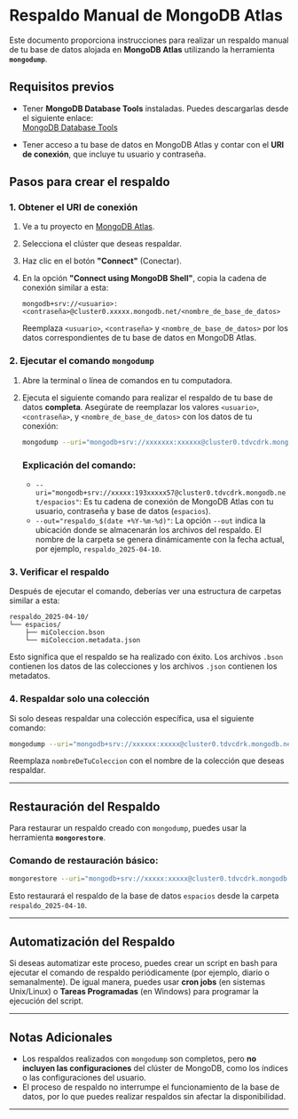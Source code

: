 
# Respaldo Manual de MongoDB Atlas

Este documento proporciona instrucciones para realizar un respaldo manual de tu base de datos alojada en **MongoDB Atlas** utilizando la herramienta **`mongodump`**.

## Requisitos previos

- Tener **MongoDB Database Tools** instaladas. Puedes descargarlas desde el siguiente enlace:  
  [MongoDB Database Tools](https://www.mongodb.com/try/download/database-tools)
  
- Tener acceso a tu base de datos en MongoDB Atlas y contar con el **URI de conexión**, que incluye tu usuario y contraseña.

## Pasos para crear el respaldo

### 1. Obtener el URI de conexión

1. Ve a tu proyecto en [MongoDB Atlas](https://cloud.mongodb.com/).
2. Selecciona el clúster que deseas respaldar.
3. Haz clic en el botón **"Connect"** (Conectar).
4. En la opción **"Connect using MongoDB Shell"**, copia la cadena de conexión similar a esta:

   ```
   mongodb+srv://<usuario>:<contraseña>@cluster0.xxxxx.mongodb.net/<nombre_de_base_de_datos>
   ```

   Reemplaza `<usuario>`, `<contraseña>` y `<nombre_de_base_de_datos>` por los datos correspondientes de tu base de datos en MongoDB Atlas.

### 2. Ejecutar el comando `mongodump`

1. Abre la terminal o línea de comandos en tu computadora.

2. Ejecuta el siguiente comando para realizar el respaldo de tu base de datos **completa**. Asegúrate de reemplazar los valores `<usuario>`, `<contraseña>`, y `<nombre_de_base_de_datos>` con los datos de tu conexión:

   ```bash
   mongodump --uri="mongodb+srv://xxxxxxx:xxxxxx@cluster0.tdvcdrk.mongodb.net/espacios" --out="respaldo_$(date +%Y-%m-%d)"
   ```

   ### Explicación del comando:
   - `--uri="mongodb+srv://xxxxx:193xxxxx57@cluster0.tdvcdrk.mongodb.net/espacios"`: Es tu cadena de conexión de MongoDB Atlas con tu usuario, contraseña y base de datos (`espacios`).
   - `--out="respaldo_$(date +%Y-%m-%d)"`: La opción `--out` indica la ubicación donde se almacenarán los archivos del respaldo. El nombre de la carpeta se genera dinámicamente con la fecha actual, por ejemplo, `respaldo_2025-04-10`.

### 3. Verificar el respaldo

Después de ejecutar el comando, deberías ver una estructura de carpetas similar a esta:

```
respaldo_2025-04-10/
└── espacios/
    ├── miColeccion.bson
    └── miColeccion.metadata.json
```

Esto significa que el respaldo se ha realizado con éxito. Los archivos `.bson` contienen los datos de las colecciones y los archivos `.json` contienen los metadatos.

### 4. Respaldar solo una colección

Si solo deseas respaldar una colección específica, usa el siguiente comando:

```bash
mongodump --uri="mongodb+srv://xxxxxx:xxxxx@cluster0.tdvcdrk.mongodb.net/espacios" --collection=nombreDeTuColeccion --out="respaldo_$(date +%Y-%m-%d)"
```

Reemplaza `nombreDeTuColeccion` con el nombre de la colección que deseas respaldar.

---

## Restauración del Respaldo

Para restaurar un respaldo creado con `mongodump`, puedes usar la herramienta **`mongorestore`**.

### Comando de restauración básico:

```bash
mongorestore --uri="mongodb+srv://xxxxx:xxxxx@cluster0.tdvcdrk.mongodb.net/espacios" --dir="respaldo_2025-04-10/espacios"
```

Esto restaurará el respaldo de la base de datos `espacios` desde la carpeta `respaldo_2025-04-10`.

---

## Automatización del Respaldo

Si deseas automatizar este proceso, puedes crear un script en bash para ejecutar el comando de respaldo periódicamente (por ejemplo, diario o semanalmente). De igual manera, puedes usar **cron jobs** (en sistemas Unix/Linux) o **Tareas Programadas** (en Windows) para programar la ejecución del script.

---

## Notas Adicionales

- Los respaldos realizados con `mongodump` son completos, pero **no incluyen las configuraciones** del clúster de MongoDB, como los índices o las configuraciones del usuario.
- El proceso de respaldo no interrumpe el funcionamiento de la base de datos, por lo que puedes realizar respaldos sin afectar la disponibilidad.

---


